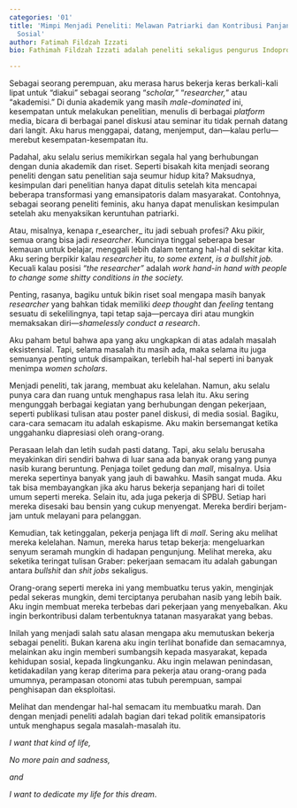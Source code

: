 ```yaml
---
categories: '01'
title: 'Mimpi Menjadi Peneliti: Melawan Patriarki dan Kontribusi Panjang untuk Tatanan
  Sosial'
author: Fatimah Fildzah Izzati
bio: Fathimah Fildzah Izzati adalah peneliti sekaligus pengurus Indoprogress dan Sindikasi.

---
```

Sebagai seorang perempuan, aku merasa harus bekerja keras berkali-kali lipat untuk “diakui” sebagai seorang “_scholar,_” “_researcher,_” atau “akademisi.” Di dunia akademik yang masih _male-dominated_ ini, kesempatan untuk melakukan penelitian, menulis di berbagai _platform_ media, bicara di berbagai panel diskusi atau seminar itu tidak pernah datang dari langit. Aku harus menggapai, datang, menjemput, dan—kalau perlu—merebut kesempatan-kesempatan itu.

Padahal, aku selalu serius memikirkan segala hal yang berhubungan dengan dunia akademik dan riset. Seperti bisakah kita menjadi seorang peneliti dengan satu penelitian saja seumur hidup kita? Maksudnya, kesimpulan dari penelitian hanya dapat ditulis setelah kita mencapai beberapa transformasi yang emansipatoris dalam masyarakat. Contohnya, sebagai seorang peneliti feminis, aku hanya dapat menuliskan kesimpulan setelah aku menyaksikan keruntuhan patriarki.

Atau, misalnya, kenapa r_esearcher_ itu jadi sebuah profesi? Aku pikir, semua orang bisa jadi _researcher_. Kuncinya tinggal seberapa besar kemauan untuk belajar, menggali lebih dalam tentang hal-hal di sekitar kita. Aku sering berpikir kalau _researcher_ itu, _to some extent_, _is a bullshit job._ Kecuali kalau posisi _“the researcher”_ adalah _work hand-in hand with people to change some shitty conditions in the society._

Penting, rasanya, bagiku untuk bikin riset soal mengapa masih banyak _researcher_ yang bahkan tidak memiliki _deep thought_ dan _feeling_ tentang sesuatu di sekelilingnya, tapi tetap saja—percaya diri atau mungkin memaksakan diri—_shamelessly conduct a research_.

Aku paham betul bahwa apa yang aku ungkapkan di atas adalah masalah eksistensial. Tapi, selama masalah itu masih ada, maka selama itu juga semuanya penting untuk disampaikan, terlebih hal-hal seperti ini banyak menimpa _women scholars_.

Menjadi peneliti, tak jarang, membuat aku kelelahan. Namun, aku selalu punya cara dan ruang untuk menghapus rasa lelah itu. Aku sering mengunggah berbagai kegiatan yang berhubungan dengan pekerjaan, seperti publikasi tulisan atau poster panel diskusi, di media sosial. Bagiku, cara-cara semacam itu adalah eskapisme. Aku makin bersemangat ketika unggahanku diapresiasi oleh orang-orang.

Perasaan lelah dan letih sudah pasti datang. Tapi, aku selalu berusaha meyakinkan diri sendiri bahwa di luar sana ada banyak orang yang punya nasib kurang beruntung. Penjaga toilet gedung dan _mall_, misalnya. Usia mereka sepertinya banyak yang jauh di bawahku. Masih sangat muda. Aku tak bisa membayangkan jika aku harus bekerja sepanjang hari di toilet umum seperti mereka. Selain itu, ada juga pekerja di SPBU. Setiap hari mereka disesaki bau bensin yang cukup menyengat. Mereka berdiri berjam-jam untuk melayani para pelanggan.

Kemudian, tak ketinggalan, pekerja penjaga lift di _mall_. Sering aku melihat mereka kelelahan. Namun, mereka harus tetap bekerja: mengeluarkan senyum seramah mungkin di hadapan pengunjung. Melihat mereka, aku seketika teringat tulisan Graber: pekerjaan semacam itu adalah gabungan antara _bullshit_ dan _shit jobs_ sekaligus.

Orang-orang seperti mereka ini yang membuatku terus yakin, menginjak pedal sekeras mungkin, demi terciptanya perubahan nasib yang lebih baik. Aku ingin membuat mereka terbebas dari pekerjaan yang menyebalkan. Aku ingin berkontribusi dalam terbentuknya tatanan masyarakat yang bebas.

Inilah yang menjadi salah satu alasan mengapa aku memutuskan bekerja sebagai peneliti. Bukan karena aku ingin terlihat bonafide dan semacamnya, melainkan aku ingin memberi sumbangsih kepada masyarakat, kepada kehidupan sosial, kepada lingkunganku. Aku ingin melawan penindasan, ketidakadilan yang kerap diterima para pekerja atau orang-orang pada umumnya, perampasan otonomi atas tubuh perempuan, sampai penghisapan dan eksploitasi.

Melihat dan mendengar hal-hal semacam itu membuatku marah. Dan dengan menjadi peneliti adalah bagian dari tekad politik emansipatoris untuk menghapus segala masalah-masalah itu.

_I want that kind of life,_

_No more pain and sadness,_

_and_

_I want to dedicate my life for this dream_.